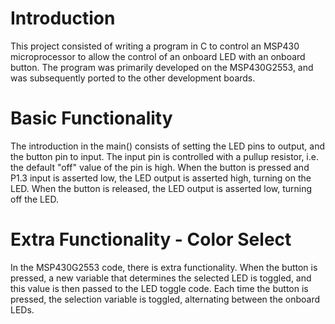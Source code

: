 # Introduction
This project consisted of writing a program in C to control an MSP430 microprocessor to allow the control of an onboard LED with an onboard button. The program was primarily developed on the MSP430G2553, and was subsequently ported to the other development boards.

# Basic Functionality
The introduction in the main() consists of setting the LED pins to output, and the button pin to input. The input pin is controlled with a pullup resistor, i.e. the default "off" value of the pin is high. When the button is pressed and P1.3 input is asserted low, the LED output is asserted high, turning on the LED. When the button is released, the LED output is asserted low, turning off the LED.

# Extra Functionality - Color Select
In the MSP430G2553 code, there is extra functionality. When the button is pressed, a new variable that determines the selected LED is toggled, and this value is then passed to the LED toggle code. Each time the button is pressed, the selection variable is toggled, alternating between the onboard LEDs.
